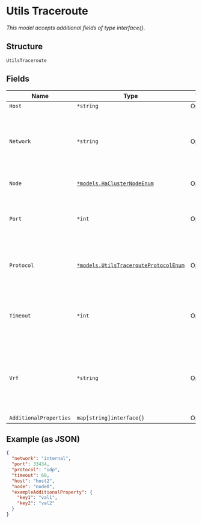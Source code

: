 
# Utils Traceroute

*This model accepts additional fields of type interface{}.*

## Structure

`UtilsTraceroute`

## Fields

| Name | Type | Tags | Description |
|  --- | --- | --- | --- |
| `Host` | `*string` | Optional | host name |
| `Network` | `*string` | Optional | for SSR, optional, the source to initiate traceroute from<br>**Default**: `"internal"` |
| `Node` | [`*models.HaClusterNodeEnum`](../../doc/models/ha-cluster-node-enum.md) | Optional | only for HA. enum: `node0`, `node1` |
| `Port` | `*int` | Optional | when `protocol`==`udp`, not supported in SSR. The udp port to use<br>**Default**: `33434` |
| `Protocol` | [`*models.UtilsTracerouteProtocolEnum`](../../doc/models/utils-traceroute-protocol-enum.md) | Optional | enum: `icmp` (Only suported by AP/MxEdge), `udp`<br>**Default**: `"udp"` |
| `Timeout` | `*int` | Optional | not supported in SSR. Maximum time in seconds to wait for the response<br>**Default**: `60` |
| `Vrf` | `*string` | Optional | for SRX, optional, the source to initiate traceroute from. by default, master VRF/RI is assumed |
| `AdditionalProperties` | `map[string]interface{}` | Optional | - |

## Example (as JSON)

```json
{
  "network": "internal",
  "port": 33434,
  "protocol": "udp",
  "timeout": 60,
  "host": "host2",
  "node": "node0",
  "exampleAdditionalProperty": {
    "key1": "val1",
    "key2": "val2"
  }
}
```

